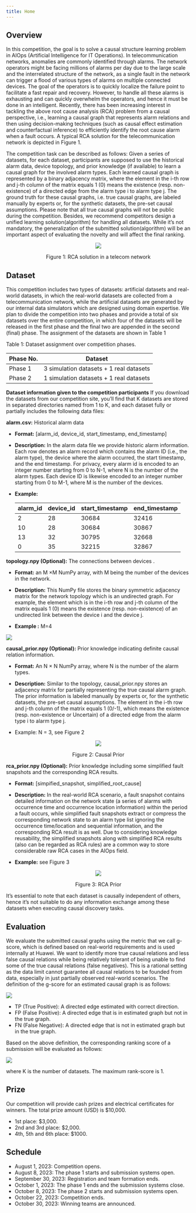 ```yaml
---
title: Home
---
```


## Overview

In this competition, the goal is to solve a causal structure learning problem in AIOps (Artificial Intelligence for IT Operations). In telecommunication networks, anomalies are commonly identified through alarms. The network operators might be facing millions of alarms per day due to the large scale and the interrelated structure of the network, as a single fault in the network can trigger a flood of various types of alarms on multiple connected devices. The goal of the operators is to quickly localize the failure point to facilitate a fast repair and recovery. However, to handle all these alarms is exhausting and can quickly overwhelm the operators, and hence it must be done in an intelligent. Recently, there has been increasing interest in tackling the above root cause analysis (RCA) problem from a causal perspective, i.e., learning a causal graph that represents alarm relations and then using decision-making techniques (such as causal effect estimation and counterfactual inference) to efficiently identify the root cause alarm when a fault occurs. A typical RCA solution for the telecommunication network is depicted in Figure 1.

The competition task can be described as follows: Given a series of datasets, for each dataset, participants are supposed to use the historical alarm data, device topology, and prior knowledge (if available) to learn a causal graph for the involved alarm types. Each learned causal graph is represented by a binary adjacency matrix, where the element in the i-th row and j-th column of the matrix equals 1 (0) means the existence (resp. non-existence) of a directed edge from the alarm type i to alarm type j. The ground truth for these causal graphs, i.e. true causal graphs, are labeled manually by experts or, for the synthetic datasets, the pre-set causal assumptions. Please note that all true causal graphs will not be public during the competition. Besides, we recommend competitors design a unified learning solution(algorithm) for handling all datasets. While it’s not mandatory, the generalization of the submitted solution(algorithm) will be an important aspect of evaluating the novelty and will affect the final ranking.

<div style="text-align:center"><img src="assets/img/about-img.jpg" /><p>Figure 1: RCA solution in a telecom network</p></div>


## Dataset


This competition includes two types of datasets: artificial datasets and real-world datasets, in which the real-world datasets are collected from a telecommunication network, while the artificial datasets are generated by our internal data simulators which are designed using domain expertise. We plan to divide the competition into two phases and provide a total of six datasets over the entire competition, in which four of the datasets will be released in the first phase and the final two are appended in the second (final) phase. The assignment of the datasets are shown in Table 1

Table 1: Dataset assignment over competition phases.

| Phase No. | Dataset                                 |
| --------- | --------------------------------------- |
| Phase 1   | 3 simulation datasets + 1 real datasets |
| Phase 2   | 1 simulation datasets + 1 real datasets |

**Dataset information given to the competition participants** If you download the datasets from our competition site, you’ll find that K datasets are stored in separated directories named from 1 to K, and each dataset fully or partially includes the following data files:

**alarm.csv:** Historical alarm data

+ **Format:** \[alarm\_id, device\_id, start\_timestamp, end\_timestamp\]

+ **Description:** In the alarm data file we provide historic alarm information. Each row denotes an alarm record which contains the alarm ID (i.e., the alarm type), the device where the alarm occurred, the start timestamp, and the end timestamp. For privacy, every alarm id is encoded to an integer number starting from 0 to N-1, where N is the number of the alarm types. Each device ID is likewise encoded to an integer number starting from 0 to M-1, where M is the number of the devices.

+ **Example:**

  | alarm\_id | device\_id | start\_timestamp | end\_timestamp |
  | --------- | ---------- | ---------------- | -------------- |
  | 2         | 28         | 30684            | 32416          |
  | 10        | 28         | 30684            | 30867          |
  | 13        | 32         | 30795            | 32668          |
  | 0         | 35         | 32215            | 32867          |

**topology.npy (Optional):** The connections between devices .

+ **Format:** an M ×M NumPy array, with M being the number of the devices in the network.

+ **Description:** This NumPy file stores the binary symmetric adjacency matrix for the network topology which is an undirected graph. For example, the element which is in the i-th row and j-th column of the matrix equals 1 (0) means the existence (resp. non-existence) of an undirected link between the device i and the device j.

+ **Example :** M=4

![](assets/img/matrix.png)

**causal\_prior.npy (Optional):** Prior knowledge indicating definite causal relation information.

+ **Format:** An N × N NumPy array, where N is the number of the alarm types.

+ **Description:** Similar to the topology, causal\_prior.npy stores an adjacency matrix for partially representing the true causal alarm graph. The prior information is labeled manually by experts or, for the synthetic datasets, the pre-set causal assumptions. The element in the i-th row and j-th column of the matrix equals 1 (0/-1), which means the existence (resp. non-existence or Uncertain) of a directed edge from the alarm type i to alarm type j.

+ Example: N = 3, see Figure 2  

<div style="text-align:center"><img src="assets/img/causal_prior.png" /><p>Figure 2: Causal Prior</p></div>

**rca\_prior.npy (Optional):** Prior knowledge including some simplified fault snapshots and the corresponding RCA results.

+ **Format:** \[simpified\_snapshot, simplified\_root\_cause\]

+ **Description:** In the real-world RCA scenario, a fault snapshot contains detailed information on the network state (a series of alarms with occurrence time and occurrence location information) within the period a fault occurs, while simplified fault snapshots extract or compress the corresponding network state to an alarm type list ignoring the occurrence time/location and sequential information, and the corresponding RCA result is as well. Due to considering knowledge reusability, the simplified snapshots along with simplified RCA results (also can be regarded as RCA rules) are a common way to store considerable raw RCA cases in the AIOps field.

+ **Example:** see Figure 3  

<div style="text-align:center"><img src="assets/img/rca_prior.png" /><p>Figure 3: RCA Prior</p></div>

It’s essential to note that each dataset is causally independent of others, hence it’s not suitable to do any information exchange among these datasets when executing causal discovery tasks.


## Evaluation


We evaluate the submitted causal graphs using the metric that we call g-score, which is defined based on real-world requirements and is used internally at Huawei. We want to identify more true causal relations and less false causal relations while being relatively tolerant of being unable to find some of the true causal relations (false negatives). This is a rational setting as the data limit cannot guarantee all causal relations to be founded from data, especially in just partially observed real-world scenarios. The definition of the g-score for an estimated causal graph is as follows:

![](assets/img/gscore.png)

+ TP (True Positive): A directed edge estimated with correct direction.
+ FP (False Positive): A directed edge that is in estimated graph but not in the true graph.
+ FN (False Negative): A directed edge that is not in estimated graph but in the true graph.

Based on the above definition, the corresponding ranking score of a submission will be evaluated as follows:

![](assets/img/rank_score.png)

where K is the number of datasets. The maximum rank-score is 1.

## Prize

Our competition will provide cash prizes and electrical certificates for winners. The total prize amount (USD) is $10,000.

+   1st place: $3,000.
+   2nd and 3rd place: $2,000.
+   4th, 5th and 6th place: $1000.

## Schedule

+   August 1, 2023: Competition opens.
+   August 8, 2023: The phase 1 starts and submission systems open.
+   September 30, 2023: Registration and team formation ends.
+   October 1, 2023: The phase 1 ends and the submission systems close.
+   October 8, 2023: The phase 2 starts and submission systems open.
+   October 22, 2023: Competition ends.
+   October 30, 2023: Winning teams are announced.
